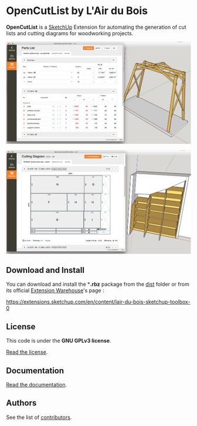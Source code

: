 # OpenCutList by L'Air du Bois

**OpenCutList** is a [SketchUp](http://www.sketchup.com) Extension for automating the generation of cut lists and cutting diagrams for woodworking projects.

![OpenCutList](docs/img/capture-cutlist.jpg)

![OpenCutList](docs/img/capture-cuttingdiagram.jpg)

## Download and Install

You can download and install the ***.rbz** package from the [dist](dist) folder or from its official [Extension Warehouse](https://extensions.sketchup.com/en)'s page :

https://extensions.sketchup.com/en/content/lair-du-bois-sketchup-toolbox-0

## License

This code is under the **GNU GPLv3 license**.

[Read the license](LICENSE).

## Documentation

[Read the documentation](docs/00-index.md).

## Authors

See the list of [contributors](http://github.com/lairdubois/lairdubois-opencutlist-sketchup-extension/contributors).
